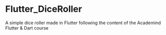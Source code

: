 # Flutter_DiceRoller

A simple dice roller made in Flutter following the content of the Academind Flutter & Dart course

